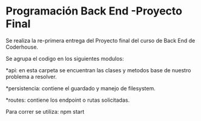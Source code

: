 # Programación Back End -Proyecto Final 
 Se realiza la re-primera entrega del Proyecto final del curso de Back End de Coderhouse. 

 Se agrupa el codigo en los siguientes modulos:

 *api: en esta carpeta se encuentran las clases y metodos base de nuestro problema a resolver.

 *persistencia: contiene el guardado y manejo de filesystem.
 
 *routes: contiene los endpoint o rutas solicitadas.

 Para correr se utiliza: npm start
